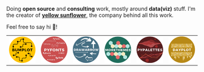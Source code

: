Doing **open source** and **consulting** work, mostly around **data(viz)** stuff. I'm the creator of [**yellow sunflower**](https://ysunflower.com/), the company behind all this work.

Feel free to say hi 👋!

<table>
  <tr>
    <td><a href="https://github.com/y-sunflower/bumplot"><img src="https://github.com/JosephBARBIERDARNAL/static/blob/main/python-libs/bumplot/image.png?raw=true" width="100"></a></td>
    <td><a href="https://github.com/y-sunflower/pyfonts"><img src="https://github.com/JosephBARBIERDARNAL/static/blob/main/python-libs/pyfonts/image.png?raw=true" width="100"></a></td>
    <td><a href="https://github.com/y-sunflower/drawarrow"><img src="https://github.com/JosephBARBIERDARNAL/static/blob/main/python-libs/drawarrow/image.png?raw=true" width="100"></a></td>
    <td><a href="https://github.com/y-sunflower/morethemes"><img src="https://github.com/JosephBARBIERDARNAL/static/blob/main/python-libs/morethemes/image.png?raw=true" width="100"></a></td>
    <td><a href="https://github.com/y-sunflower/pypalettes"><img src="https://github.com/JosephBARBIERDARNAL/static/blob/main/python-libs/pypalettes/image.png?raw=true" width="100"></a></td>
    <td><a href="https://github.com/y-sunflower/dayplot"><img src="https://github.com/JosephBARBIERDARNAL/static/blob/main/python-libs/dayplot/image.png?raw=true" width="100"></a></td>
  </tr>
</table>
